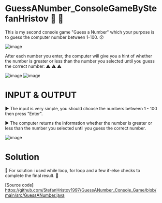 # GuessANumber_ConsoleGameByStefanHristov 🤩 🤩
 
 This is my second console game "Guess a Number" which your purpose is to guess the computer number between 1-100. 😮
 
 ![image](https://github.com/StefanHristov1997/GuessANumber_Console_Game/assets/133797718/b13746a0-075a-48d9-ba51-75520dcef5bc)

 
 After each number you enter, the computer will give you a hint of whether the number is greater or less than the number you selected until you guess the correct number: ⚠️ ⚠️ ⚠️
 
 ![image](https://github.com/StefanHristov1997/GuessANumber_Console_Game/assets/133797718/763858cc-f199-4341-8919-845a07030213)
 ![image](https://github.com/StefanHristov1997/GuessANumber_Console_Game/assets/133797718/d667eddc-31a5-48b0-ad58-e776e214d42a)

# INPUT & OUTPUT

▶️ The input is very simple, you should choose the numbers between 1 - 100 then press "Enter".

▶️ The computer returns the information whether the number is greater or less than the number you selected until you guess the correct number.

![image](https://github.com/StefanHristov1997/GuessANumber_Console_Game/assets/133797718/61118eed-729b-40d7-bf7e-4774f917a3c6)

# Solution

🤔 For solution i used while loop, for loop and a few if-else checks to complete the final result. 🤔


[Source code] https://github.com/StefanHristov1997/GuessANumber_Console_Game/blob/main/src/GuessANumber.java


 
 
